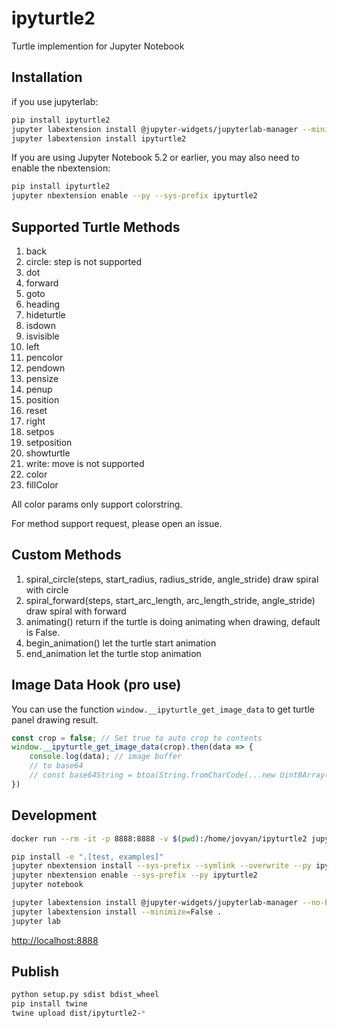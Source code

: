 
# ipyturtle2

Turtle implemention for Jupyter Notebook

## Installation

if you use jupyterlab:

```bash
pip install ipyturtle2
jupyter labextension install @jupyter-widgets/jupyterlab-manager --minimize=False
jupyter labextension install ipyturtle2
```

If you are using Jupyter Notebook 5.2 or earlier, you may also need to enable
the nbextension:
```bash
pip install ipyturtle2
jupyter nbextension enable --py --sys-prefix ipyturtle2
```

## Supported Turtle Methods

1. back
2. circle: step is not supported
3. dot
4. forward
5. goto
6. heading
7. hideturtle
8. isdown
9. isvisible
10. left
11. pencolor
12. pendown
13. pensize
14. penup
15. position
16. reset
17. right
18. setpos
19. setposition
20. showturtle
21. write: move is not supported
22. color
23. fillColor

All color params only support colorstring.

For method support request, please open an issue.

## Custom Methods
1. spiral_circle(steps, start_radius, radius_stride, angle_stride)
    draw spiral with circle
2. spiral_forward(steps, start_arc_length, arc_length_stride, angle_stride)
    draw spiral with forward
3. animating()
    return if the turtle is doing animating when drawing, default is False.
4. begin_animation()
    let the turtle start animation
5. end_animation
    let the turtle stop animation

## Image Data Hook (pro use)

You can use the function `window.__ipyturtle_get_image_data` to get turtle panel drawing result.

```js
const crop = false; // Set true to auto crop to contents
window.__ipyturtle_get_image_data(crop).then(data => {
    console.log(data); // image buffer
    // to base64
    // const base64String = btoa(String.fromCharCode(...new Uint8Array(buffer)));
})
```

## Development

```bash
docker run --rm -it -p 8888:8888 -v $(pwd):/home/jovyan/ipyturtle2 jupyter/base-notebook bash
```

```bash
pip install -e ".[test, examples]"
jupyter nbextension install --sys-prefix --symlink --overwrite --py ipyturtle2
jupyter nbextension enable --sys-prefix --py ipyturtle2
jupyter notebook
```

```bash
jupyter labextension install @jupyter-widgets/jupyterlab-manager --no-build
jupyter labextension install --minimize=False .
jupyter lab
```

[http://localhost:8888](http://localhost:8888)

## Publish

```bash
python setup.py sdist bdist_wheel
pip install twine
twine upload dist/ipyturtle2-*
```
